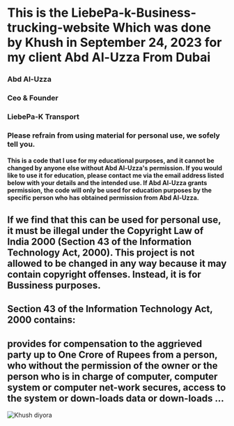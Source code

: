 # This is the LiebePa-k-Business-trucking-website Which was done by Khush in September 24, 2023 for my client Abd Al-Uzza From Dubai





### Abd Al-Uzza
### Ceo & Founder
### LiebePa-K Transport

### Please refrain from using material for personal use, we sofely tell you. 

#### This is a code that I use for my educational purposes, and it cannot be changed by anyone else without Abd Al-Uzza's permission. If you would like to use it for education, please contact me via the email address listed below with your details and the intended use. If Abd Al-Uzza grants permission, the code will only be used for education purposes by the specific person who has obtained permission from Abd Al-Uzza.

## If we find that this can be used for personal use, it must be illegal under the Copyright Law of India 2000 (Section 43 of the Information Technology Act, 2000). This project is not allowed to be changed in any way because it may contain copyright offenses. Instead, it is for Bussiness purposes.

## Section 43 of the Information Technology Act, 2000 contains:

## provides for compensation to the aggrieved party up to One Crore of Rupees from a person, who without the permission of the owner or the person who is in charge of computer, computer system or computer net-work secures, access to the system or down-loads data or down-loads ...

![Khush diyora](https://github.com/user-attachments/assets/2cceda39-3a1a-44ff-aa96-556057017ee9)
